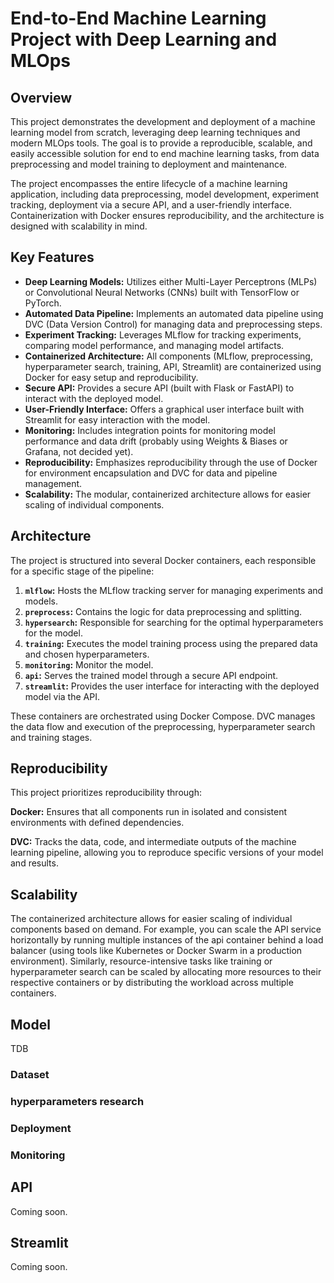 # End-to-End Machine Learning Project with Deep Learning and MLOps

## Overview

This project demonstrates the development and deployment of a machine learning model from scratch, leveraging deep learning techniques and modern MLOps tools. The goal is to provide a reproducible, scalable, and easily accessible solution for end to end machine learning tasks, from data preprocessing and model training to deployment and maintenance.

The project encompasses the entire lifecycle of a machine learning application, including data preprocessing, model development, experiment tracking, deployment via a secure API, and a user-friendly interface. Containerization with Docker ensures reproducibility, and the architecture is designed with scalability in mind.

## Key Features

* **Deep Learning Models:** Utilizes either Multi-Layer Perceptrons (MLPs) or Convolutional Neural Networks (CNNs) built with TensorFlow or PyTorch.
* **Automated Data Pipeline:** Implements an automated data pipeline using DVC (Data Version Control) for managing data and preprocessing steps.
* **Experiment Tracking:** Leverages MLflow for tracking experiments, comparing model performance, and managing model artifacts.
* **Containerized Architecture:** All components (MLflow, preprocessing, hyperparameter search, training, API, Streamlit) are containerized using Docker for easy setup and reproducibility.
* **Secure API:** Provides a secure API (built with Flask or FastAPI) to interact with the deployed model.
* **User-Friendly Interface:** Offers a graphical user interface built with Streamlit for easy interaction with the model.
* **Monitoring:** Includes integration points for monitoring model performance and data drift (probably using Weights & Biases or Grafana, not decided yet).
* **Reproducibility:** Emphasizes reproducibility through the use of Docker for environment encapsulation and DVC for data and pipeline management.
* **Scalability:** The modular, containerized architecture allows for easier scaling of individual components.

## Architecture

The project is structured into several Docker containers, each responsible for a specific stage of the pipeline:

1.  **`mlflow`:** Hosts the MLflow tracking server for managing experiments and models.
2.  **`preprocess`:** Contains the logic for data preprocessing and splitting.
3.  **`hypersearch`:** Responsible for searching for the optimal hyperparameters for the model.
4.  **`training`:** Executes the model training process using the prepared data and chosen hyperparameters.
5.  **`monitoring`:** Monitor the model.
6.  **`api`:** Serves the trained model through a secure API endpoint.
7.  **`streamlit`:** Provides the user interface for interacting with the deployed model via the API.

These containers are orchestrated using Docker Compose. DVC manages the data flow and execution of the preprocessing, hyperparameter search and training stages.

## Reproducibility

This project prioritizes reproducibility through:

**Docker:** Ensures that all components run in isolated and consistent environments with defined dependencies.

**DVC:** Tracks the data, code, and intermediate outputs of the machine learning pipeline, allowing you to reproduce specific versions of your model and results.

## Scalability

The containerized architecture allows for easier scaling of individual components based on demand. For example, you can scale the API service horizontally by running multiple instances of the api container behind a load balancer (using tools like Kubernetes or Docker Swarm in a production environment). Similarly, resource-intensive tasks like training or hyperparameter search can be scaled by allocating more resources to their respective containers or by distributing the workload across multiple containers.

## Model

TDB
### Dataset
### hyperparameters research
### Deployment
### Monitoring

## API

Coming soon.

## Streamlit

Coming soon.
